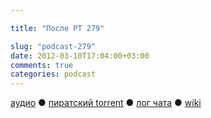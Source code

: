 ```yaml
---

title: "После РТ 279"

slug: "podcast-279"
date: 2012-03-10T17:04:00+03:00
comments: true
categories: podcast
---
```

[аудио](http://cdn.radio-t.com/rt279post.mp3) ● [пиратский torrent](http://pirates.radio-t.com/torrents/rt279post.mp3.torrent) ● [лог чата](http://chat.radio-t.com/logs/radio-t-279.html) ● [wiki](http://wiki.radio-t.com/%D0%9F%D0%BE%D1%81%D0%BB%D0%B5_%D0%A0%D0%A2_279)<audio src="http://cdn.radio-t.com/rt279post.mp3" preload="none">
